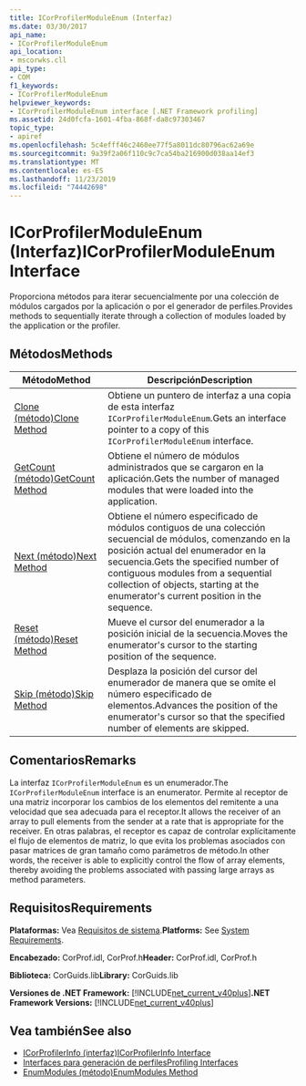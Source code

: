 ```yaml
---
title: ICorProfilerModuleEnum (Interfaz)
ms.date: 03/30/2017
api_name:
- ICorProfilerModuleEnum
api_location:
- mscorwks.cll
api_type:
- COM
f1_keywords:
- ICorProfilerModuleEnum
helpviewer_keywords:
- ICorProfilerModuleEnum interface [.NET Framework profiling]
ms.assetid: 24d0fcfa-1601-4fba-868f-da8c97303467
topic_type:
- apiref
ms.openlocfilehash: 5c4efff46c2460ee77f5a8011dc80796ac62a69e
ms.sourcegitcommit: 9a39f2a06f110c9c7ca54ba216900d038aa14ef3
ms.translationtype: MT
ms.contentlocale: es-ES
ms.lasthandoff: 11/23/2019
ms.locfileid: "74442698"
---
```

# <a name="icorprofilermoduleenum-interface"></a><span data-ttu-id="95f6d-102">ICorProfilerModuleEnum (Interfaz)</span><span class="sxs-lookup"><span data-stu-id="95f6d-102">ICorProfilerModuleEnum Interface</span></span>
<span data-ttu-id="95f6d-103">Proporciona métodos para iterar secuencialmente por una colección de módulos cargados por la aplicación o por el generador de perfiles.</span><span class="sxs-lookup"><span data-stu-id="95f6d-103">Provides methods to sequentially iterate through a collection of modules loaded by the application or the profiler.</span></span>  
  
## <a name="methods"></a><span data-ttu-id="95f6d-104">Métodos</span><span class="sxs-lookup"><span data-stu-id="95f6d-104">Methods</span></span>  
  
|<span data-ttu-id="95f6d-105">Método</span><span class="sxs-lookup"><span data-stu-id="95f6d-105">Method</span></span>|<span data-ttu-id="95f6d-106">Descripción</span><span class="sxs-lookup"><span data-stu-id="95f6d-106">Description</span></span>|  
|------------|-----------------|  
|[<span data-ttu-id="95f6d-107">Clone (método)</span><span class="sxs-lookup"><span data-stu-id="95f6d-107">Clone Method</span></span>](../../../../docs/framework/unmanaged-api/profiling/icorprofilermoduleenum-clone-method.md)|<span data-ttu-id="95f6d-108">Obtiene un puntero de interfaz a una copia de esta interfaz `ICorProfilerModuleEnum`.</span><span class="sxs-lookup"><span data-stu-id="95f6d-108">Gets an interface pointer to a copy of this `ICorProfilerModuleEnum` interface.</span></span>|  
|[<span data-ttu-id="95f6d-109">GetCount (método)</span><span class="sxs-lookup"><span data-stu-id="95f6d-109">GetCount Method</span></span>](../../../../docs/framework/unmanaged-api/profiling/icorprofilermoduleenum-getcount-method.md)|<span data-ttu-id="95f6d-110">Obtiene el número de módulos administrados que se cargaron en la aplicación.</span><span class="sxs-lookup"><span data-stu-id="95f6d-110">Gets the number of managed modules that were loaded into the application.</span></span>|  
|[<span data-ttu-id="95f6d-111">Next (método)</span><span class="sxs-lookup"><span data-stu-id="95f6d-111">Next Method</span></span>](../../../../docs/framework/unmanaged-api/profiling/icorprofilermoduleenum-next-method.md)|<span data-ttu-id="95f6d-112">Obtiene el número especificado de módulos contiguos de una colección secuencial de módulos, comenzando en la posición actual del enumerador en la secuencia.</span><span class="sxs-lookup"><span data-stu-id="95f6d-112">Gets the specified number of contiguous modules from a sequential collection of objects, starting at the enumerator's current position in the sequence.</span></span>|  
|[<span data-ttu-id="95f6d-113">Reset (método)</span><span class="sxs-lookup"><span data-stu-id="95f6d-113">Reset Method</span></span>](../../../../docs/framework/unmanaged-api/profiling/icorprofilermoduleenum-reset-method.md)|<span data-ttu-id="95f6d-114">Mueve el cursor del enumerador a la posición inicial de la secuencia.</span><span class="sxs-lookup"><span data-stu-id="95f6d-114">Moves the enumerator's cursor to the starting position of the sequence.</span></span>|  
|[<span data-ttu-id="95f6d-115">Skip (método)</span><span class="sxs-lookup"><span data-stu-id="95f6d-115">Skip Method</span></span>](../../../../docs/framework/unmanaged-api/profiling/icorprofilermoduleenum-skip-method.md)|<span data-ttu-id="95f6d-116">Desplaza la posición del cursor del enumerador de manera que se omite el número especificado de elementos.</span><span class="sxs-lookup"><span data-stu-id="95f6d-116">Advances the position of the enumerator's cursor so that the specified number of elements are skipped.</span></span>|  
  
## <a name="remarks"></a><span data-ttu-id="95f6d-117">Comentarios</span><span class="sxs-lookup"><span data-stu-id="95f6d-117">Remarks</span></span>  
 <span data-ttu-id="95f6d-118">La interfaz `ICorProfilerModuleEnum` es un enumerador.</span><span class="sxs-lookup"><span data-stu-id="95f6d-118">The `ICorProfilerModuleEnum` interface is an enumerator.</span></span> <span data-ttu-id="95f6d-119">Permite al receptor de una matriz incorporar los cambios de los elementos del remitente a una velocidad que sea adecuada para el receptor.</span><span class="sxs-lookup"><span data-stu-id="95f6d-119">It allows the receiver of an array to pull elements from the sender at a rate that is appropriate for the receiver.</span></span> <span data-ttu-id="95f6d-120">En otras palabras, el receptor es capaz de controlar explícitamente el flujo de elementos de matriz, lo que evita los problemas asociados con pasar matrices de gran tamaño como parámetros de método.</span><span class="sxs-lookup"><span data-stu-id="95f6d-120">In other words, the receiver is able to explicitly control the flow of array elements, thereby avoiding the problems associated with passing large arrays as method parameters.</span></span>  
  
## <a name="requirements"></a><span data-ttu-id="95f6d-121">Requisitos</span><span class="sxs-lookup"><span data-stu-id="95f6d-121">Requirements</span></span>  
 <span data-ttu-id="95f6d-122">**Plataformas:** Vea [Requisitos de sistema](../../../../docs/framework/get-started/system-requirements.md).</span><span class="sxs-lookup"><span data-stu-id="95f6d-122">**Platforms:** See [System Requirements](../../../../docs/framework/get-started/system-requirements.md).</span></span>  
  
 <span data-ttu-id="95f6d-123">**Encabezado:** CorProf.idl, CorProf.h</span><span class="sxs-lookup"><span data-stu-id="95f6d-123">**Header:** CorProf.idl, CorProf.h</span></span>  
  
 <span data-ttu-id="95f6d-124">**Biblioteca:** CorGuids.lib</span><span class="sxs-lookup"><span data-stu-id="95f6d-124">**Library:** CorGuids.lib</span></span>  
  
 <span data-ttu-id="95f6d-125">**Versiones de .NET Framework:** [!INCLUDE[net_current_v40plus](../../../../includes/net-current-v40plus-md.md)]</span><span class="sxs-lookup"><span data-stu-id="95f6d-125">**.NET Framework Versions:** [!INCLUDE[net_current_v40plus](../../../../includes/net-current-v40plus-md.md)]</span></span>  
  
## <a name="see-also"></a><span data-ttu-id="95f6d-126">Vea también</span><span class="sxs-lookup"><span data-stu-id="95f6d-126">See also</span></span>

- [<span data-ttu-id="95f6d-127">ICorProfilerInfo (interfaz)</span><span class="sxs-lookup"><span data-stu-id="95f6d-127">ICorProfilerInfo Interface</span></span>](../../../../docs/framework/unmanaged-api/profiling/icorprofilerinfo-interface.md)
- [<span data-ttu-id="95f6d-128">Interfaces para generación de perfiles</span><span class="sxs-lookup"><span data-stu-id="95f6d-128">Profiling Interfaces</span></span>](../../../../docs/framework/unmanaged-api/profiling/profiling-interfaces.md)
- [<span data-ttu-id="95f6d-129">EnumModules (método)</span><span class="sxs-lookup"><span data-stu-id="95f6d-129">EnumModules Method</span></span>](../../../../docs/framework/unmanaged-api/profiling/icorprofilerinfo3-enummodules-method.md)
